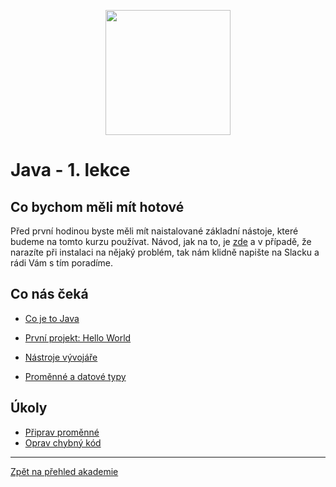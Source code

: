 <p align="center">
  <img src="https://engeto.cz/wp-content/uploads/2019/01/engeto-square.png" width="200" height="200">
</p>

# Java - 1. lekce

## Co bychom měli mít hotové

Před první hodinou byste měli mít naistalované základní nástoje, které budeme na tomto kurzu používat. Návod, jak na to, je [zde](https://github.com/ENGETO-Java-Akademie-2021-07-12/intro/blob/main/priprava.md) a v&nbsp;případě, že narazíte při instalaci na nějaký problém, tak nám klidně napište na Slacku a rádi Vám s&nbsp;tím poradíme.

## Co nás čeká

 - [Co je to Java](java-a-jdk.md)
 
  - [První projekt: Hello World](prvni-projekt.md)
 
 - [Nástroje vývojáře](nastroje.md)
 
 - [Proměnné a&nbsp;datové typy](promenne-a-datove-typy.md)
 

## Úkoly

 - [Připrav proměnné](ukoly.md)
 - [Oprav chybný kód](ukoly01-oprav-kod/README.md)


---

[Zpět na přehled akademie](https://github.com/ENGETO-Java-Akademie-2021-07-12/intro)